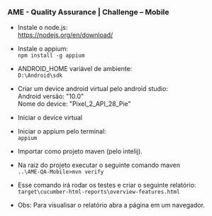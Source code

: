### AME - Quality Assurance | Challenge – Mobile

* Instale o node.js:\
https://nodejs.org/en/download/
* Instale o appium:\
`npm install -g appium`

* ANDROID_HOME variável de ambiente:\
`D:\Android\sdk`

* Criar um device android virtual pelo android studio:\
Android versão: "10.0"\
Nome do device: "Pixel_2_API_28_Pie"

* Iniciar o device virtual
* Iniciar o appium pelo terminal:\
`appium`

* Importar como projeto maven (pelo intelij).
* Na raiz do projeto executar o seguinte comando maven \
```..\AME-QA-Mobile>mvn verify```
* Esse comando irá rodar os testes e criar o seguinte relatório: \
```target\cucumber-html-reports\overview-features.html```
* Obs: Para visualisar o relatório abra a página em um navegador.
